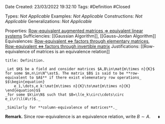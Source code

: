 <br />
<br />

Date Created: 23/03/2022 19:32:10
Tags: #Definition #Closed 

Types: _Not Applicable_
Examples: _Not Applicable_
Constructions: _Not Applicable_
Generalizations: _Not Applicable_

Properties: [Row-equivalent augmented matrices $\Rightarrow$ equivalent linear systems](Row-equivalent%20augmented%20matrices%20implies%20equivalent%20linear%20systems.md)
Sufficiencies: [[Gaussian Algorithm]], [[Gauss-Jordan Algorithm]]
Equivalences: [Row-equivalent $\Leftrightarrow$ factors through elementary matrices](Row-equivalent%20iff%20factors%20through%20elementary%20matrices.md), [Row-equivalent $\Leftrightarrow$ factors through invertible matrix](Row-equivalent%20iff%20factors%20through%20invertible%20matrix.md)
Justifications: [[Row-equivalence of matrices is an equivalence relation]]

``` ad-Definition
title: Definition.

_Let $K$ be a field and consider matrices $A,B\in\mat{m\times n}{K}$ for some $m,n\in\N^\ast$. The matrix $B$ is said to be **row-equivalent to $A$** if there exist elemenatary row operations_
$$\begin{equation}
    e_1,\dots,e_k:\mat{m\times n}{K}\to\mat{m\times n}{K}
\end{equation}$$
_for some $k\in\N$ such that $B=\l(e_k\circ\cdots\circ e_i\r)\l(A\r)$._

_Similarly for **column-equivalence of matrices**._

```

**Remark.** Since row-equivalence is an equivalence relation, write $B\sim A$.<span style="float:right;">$\blacklozenge$</span>
